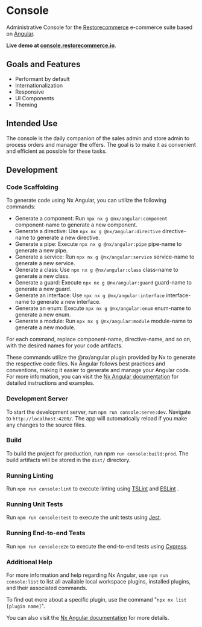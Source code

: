 # Console

Administrative Console for the [Restorecommerce](https://about.restorecommerce.io/)
e-commerce suite based on [Angular](https://angular.io/).

**Live demo at [console.restorecommerce.io](https://console.restorecommerce.io/)**.

## Goals and Features

- Performant by default
- Internationalization
- Responsive
- UI Components
- Theming

## Intended Use

The console is the daily companion of the sales admin and store admin to process orders and manager the offers.
The goal is to make it as convenient and efficient as possible for these tasks.

## Development

### Code Scaffolding

To generate code using Nx Angular, you can utilize the following commands:

- Generate a component: Run `npx nx g @nx/angular:component` component-name to generate a new component.
- Generate a directive: Use `npx nx g @nx/angular:directive` directive-name to generate a new directive.
- Generate a pipe: Execute `npx nx g @nx/angular:pipe` pipe-name to generate a new pipe.
- Generate a service: Run `npx nx g @nx/angular:service` service-name to generate a new service.
- Generate a class: Use `npx nx g @nx/angular:class` class-name to generate a new class.
- Generate a guard: Execute `npx nx g @nx/angular:guard` guard-name to generate a new guard.
- Generate an interface: Use `npx nx g @nx/angular:interface` interface-name to generate a new interface.
- Generate an enum: Execute `npx nx g @nx/angular:enum` enum-name to generate a new enum.
- Generate a module: Run `npx nx g @nx/angular:module` module-name to generate a new module.

For each command, replace component-name, directive-name, and so on, with the desired names for your code artifacts.

These commands utilize the @nx/angular plugin provided by Nx to generate the respective code files. Nx Angular follows best practices and conventions, making it easier to generate and manage your Angular code. For more information, you can visit the [Nx Angular documentation](https://nx.dev/packages/angular) for detailed instructions and examples.

### Development Server

To start the development server, run `npm run console:serve:dev`. Navigate to `http://localhost:4200/`. The app will automatically reload if you make any changes to the source files.

### Build

To build the project for production, run npm `run console:build:prod`. The build artifacts will be stored in the `dist/` directory.

### Running Linting

Run `npm run console:lint` to execute linting using [TSLint](https://palantir.github.io/tslint/) and [ESLint](https://eslint.org/) .

### Running Unit Tests

Run `npm run console:test` to execute the unit tests using [Jest](https://jestjs.io/).

### Running End-to-end Tests

Run `npm run console:e2e` to execute the end-to-end tests using [Cypress](https://www.cypress.io/).

### Additional Help

For more information and help regarding Nx Angular, use `npm run console:list` to list all available local workspace plugins, installed plugins, and their associated commands.

To find out more about a specific plugin, use the command "`npx nx list [plugin name]`".

You can also visit the [Nx Angular documentation](https://nx.dev/packages/angular) for more details.
